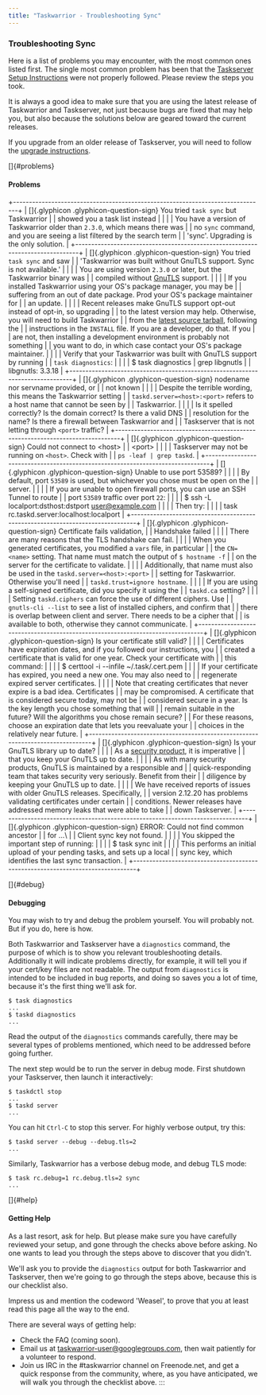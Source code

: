 ```yaml
---
title: "Taskwarrior - Troubleshooting Sync"
---
```


### Troubleshooting Sync

Here is a list of problems you may encounter, with the most common ones listed
first. The single most common problem has been that the [Taskserver Setup
Instructions](/docs/taskserver/setup.html) were not properly followed. Please
review the steps you took.

It is always a good idea to make sure that you are using the latest release of
Taskwarrior and Taskserver, not just because bugs are fixed that may help you,
but also because the solutions below are geared toward the current releases.

If you upgrade from an older release of Taskserver, you will need to follow the
[upgrade instructions](/docs/taskserver/upgrade.html).

[]{#problems}

#### Problems

+-------------------------------------------------------------------------------+
| []{.glyphicon .glyphicon-question-sign} You tried `task sync` but Taskwarrior |
| showed you a task list instead                                                |
|                                                                               |
| You have a version of Taskwarrior older than `2.3.0`, which means there was   |
| no `sync` command, and you are seeing a list filtered by the search term      |
| \'sync\'. Upgrading is the only solution.                                     |
+-------------------------------------------------------------------------------+
| []{.glyphicon .glyphicon-question-sign} You tried `task sync` and saw         |
| \'Taskwarrior was built without GnuTLS support. Sync is not available.\'      |
|                                                                               |
| You are using version `2.3.0` or later, but the Taskwarrior binary was        |
| compiled without [GnuTLS](https://www.gnutls.org) support.                    |
|                                                                               |
| If you installed Taskwarrior using your OS\'s package manager, you may be     |
| suffering from an out of date package. Prod your OS\'s package maintainer for |
| an update.                                                                    |
|                                                                               |
| Recent releases make GnuTLS support opt-out instead of opt-in, so upgrading   |
| to the latest version may help. Otherwise, you will need to build Taskwarrior |
| from the [latest source tarball](/download/task-latest.tar.gz), following the |
| instructions in the `INSTALL` file. If you are a developer, do that. If you   |
| are not, then installing a development environment is probably not something  |
| you want to do, in which case contact your OS\'s package maintainer.          |
|                                                                               |
| Verify that your Taskwarrior was built with GnuTLS support by running         |
| `task diagnostics`:                                                           |
|                                                                               |
|     $ task diagnostics | grep libgnutls                                       |
|       libgnutls: 3.3.18                                                       |
+-------------------------------------------------------------------------------+
| []{.glyphicon .glyphicon-question-sign} nodename nor servname provided, or    |
| not known                                                                     |
|                                                                               |
| Despite the terrible wording, this means the Taskwarrior setting              |
| `taskd.server=<host>:<port>` refers to a host name that cannot be seen by     |
| Taskwarrior.                                                                  |
|                                                                               |
| Is it spelled correctly? Is the domain correct? Is there a valid DNS          |
| resolution for the name? Is there a firewall between Taskwarrior and          |
| Taskserver that is not letting through `<port>` traffic?                      |
+-------------------------------------------------------------------------------+
| []{.glyphicon .glyphicon-question-sign} Could not connect to \<host\>         |
| \<port\>                                                                      |
|                                                                               |
| Taskserver may not be running on `<host>`. Check with                         |
| `ps -leaf | grep taskd`.                                                      |
+-------------------------------------------------------------------------------+
| []{.glyphicon .glyphicon-question-sign} Unable to use port 53589?             |
|                                                                               |
| By default, port `53589` is used, but whichever you chose must be open on the |
| server.                                                                       |
|                                                                               |
| If you are unable to open firewall ports, you can use an SSH Tunnel to route  |
| port `53589` traffic over port `22`:                                          |
|                                                                               |
|     $ ssh -L localport:dsthost:dstport user@example.com                       |
|                                                                               |
| Then try:                                                                     |
|                                                                               |
|     task rc.taskd.server:localhost:localport                                  |
+-------------------------------------------------------------------------------+
| []{.glyphicon .glyphicon-question-sign} Certificate fails validation,         |
| Handshake failed                                                              |
|                                                                               |
| There are many reasons that the TLS handshake can fail.                       |
|                                                                               |
| When you generated certificates, you modified a `vars` file, in particular    |
| the `CN=<name>` setting. That name must match the output of `$ hostname -f`   |
| on the server for the certificate to validate.                                |
|                                                                               |
| Additionally, that name must also be used in the `taskd.server=<host>:<port>` |
| setting for Taskwarrior. Otherwise you\'ll need                               |
| `taskd.trust=ignore hostname`.                                                |
|                                                                               |
| If you are using a self-signed certificate, did you specify it using the      |
| `taskd.ca` setting?                                                           |
|                                                                               |
| Setting `taskd.ciphers` can force the use of different ciphers. Use           |
| `gnutls-cli --list` to see a list of installed ciphers, and confirm that      |
| there is overlap between client and server. There needs to be a cipher that   |
| is available to both, otherwise they cannot communicate.                      |
+-------------------------------------------------------------------------------+
| []{.glyphicon .glyphicon-question-sign} Is your certificate still valid?      |
|                                                                               |
| Certificates have expiration dates, and if you followed our instructions, you |
| created a certificate that is valid for one year. Check your certificate with |
| this command:                                                                 |
|                                                                               |
|     $ certtool -i --infile ~/.task/<YOUR NAME>.cert.pem                       |
|                                                                               |
| If your certificate has expired, you need a new one. You may also need to     |
| regenerate expired server certificates.                                       |
|                                                                               |
| Note that creating certificates that never expire is a bad idea. Certificates |
| may be compromised. A certificate that is considered secure today, may not be |
| considered secure in a year. Is the key length you chose something that will  |
| remain suitable in the future? Will the algorithms you chose remain secure?   |
| For these reasons, choose an expiration date that lets you reevaluate your    |
| choices in the relatively near future.                                        |
+-------------------------------------------------------------------------------+
| []{.glyphicon .glyphicon-question-sign} Is your GnuTLS library up to date?    |
|                                                                               |
| As a [security product](https://gnutls.org/security.html), it is imperative   |
| that you keep your GnuTLS up to date.                                         |
|                                                                               |
| As with many security products, GnuTLS is maintained by a responsible and     |
| quick-responding team that takes security very seriously. Benefit from their  |
| diligence by keeping your GnuTLS up to date.                                  |
|                                                                               |
| We have received reports of issues with older GnuTLS releases. Specifically,  |
| version 2.12.20 has problems validating certificates under certain            |
| conditions. Newer releases have addressed memory leaks that were able to take |
| down Taskserver.                                                              |
+-------------------------------------------------------------------------------+
| []{.glyphicon .glyphicon-question-sign} ERROR: Could not find common ancestor |
| for \...\                                                                     |
| Client sync key not found.                                                    |
|                                                                               |
| You skipped the important step of running:                                    |
|                                                                               |
|     $ task sync init                                                          |
|                                                                               |
| This performs an initial upload of your pending tasks, and sets up a local    |
| sync key, which identifies the last sync transaction.                         |
+-------------------------------------------------------------------------------+

[]{#debug}

#### Debugging

You may wish to try and debug the problem yourself. You will probably not. But
if you do, here is how.

Both Taskwarrior and Taskserver have a `diagnostics` command, the purpose of
which is to show you relevant troubleshooting details. Additionally it will
indicate problems directly, for example, it will tell you if your cert/key files
are not readable. The output from `diagnostics` is intended to be included in
bug reports, and doing so saves you a lot of time, because it\'s the first thing
we\'ll ask for.

    $ task diagnostics
    ...
    $ taskd diagnostics
    ...

Read the output of the `diagnostics` commands carefully, there may be several
types of problems mentioned, which need to be addressed before going further.

The next step would be to run the server in debug mode. First shutdown your
Taskserver, then launch it interactively:

    $ taskdctl stop
    ...
    $ taskd server
    ...

You can hit `Ctrl-C` to stop this server. For highly verbose output, try this:

    $ taskd server --debug --debug.tls=2
    ...

Similarly, Taskwarrior has a verbose debug mode, and debug TLS mode:

    $ task rc.debug=1 rc.debug.tls=2 sync
    ...

[]{#help}

#### Getting Help

As a last resort, ask for help. But please make sure you have carefully reviewed
your setup, and gone through the checks above before asking. No one wants to
lead you through the steps above to discover that you didn\'t.

We\'ll ask you to provide the `diagnostics` output for both Taskwarrior and
Taskserver, then we\'re going to go through the steps above, because this is our
checklist also.

Impress us and mention the codeword \'Weasel\', to prove that you at least read
this page all the way to the end.

There are several ways of getting help:

-   Check the FAQ (coming soon).
-   Email us at <taskwarrior-user@googlegroups.com>, then wait patiently for a
    volunteer to respond.
-   Join us IRC in the \#taskwarrior channel on Freenode.net, and get a quick
    response from the community, where, as you have anticipated, we will walk
    you through the checklist above.
:::
